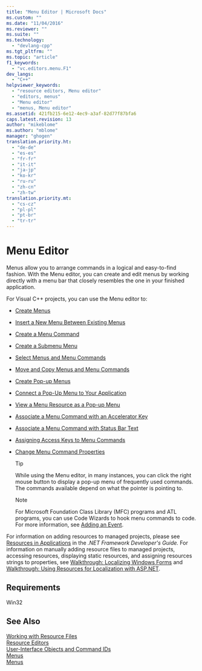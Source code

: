 ```yaml
---
title: "Menu Editor | Microsoft Docs"
ms.custom: ""
ms.date: "11/04/2016"
ms.reviewer: ""
ms.suite: ""
ms.technology: 
  - "devlang-cpp"
ms.tgt_pltfrm: ""
ms.topic: "article"
f1_keywords: 
  - "vc.editors.menu.F1"
dev_langs: 
  - "C++"
helpviewer_keywords: 
  - "resource editors, Menu editor"
  - "editors, menus"
  - "Menu editor"
  - "menus, Menu editor"
ms.assetid: 421fb215-6e12-4ec9-a3af-82d77f87bfa6
caps.latest.revision: 13
author: "mikeblome"
ms.author: "mblome"
manager: "ghogen"
translation.priority.ht: 
  - "de-de"
  - "es-es"
  - "fr-fr"
  - "it-it"
  - "ja-jp"
  - "ko-kr"
  - "ru-ru"
  - "zh-cn"
  - "zh-tw"
translation.priority.mt: 
  - "cs-cz"
  - "pl-pl"
  - "pt-br"
  - "tr-tr"
---
```

# Menu Editor
Menus allow you to arrange commands in a logical and easy-to-find fashion. With the Menu editor, you can create and edit menus by working directly with a menu bar that closely resembles the one in your finished application.  
  
 For Visual C++ projects, you can use the Menu editor to:  
  
-   [Create Menus](../windows/creating-a-menu.md)  
  
-   [Insert a New Menu Between Existing Menus](../windows/inserting-a-new-menu-between-existing-menus.md)  
  
-   [Create a Menu Command](../windows/adding-commands-to-a-menu.md)  
  
-   [Create a Submenu Menu](../windows/creating-a-submenu.md)  
  
-   [Select Menus and Menu Commands](../windows/selecting-multiple-menus-or-menu-commands.md)  
  
-   [Move and Copy Menus and Menu Commands](../windows/moving-and-copying-menus-and-menu-commands.md)  
  
-   [Create Pop-up Menus](../windows/creating-pop-up-menus.md)  
  
-   [Connect a Pop-Up Menu to Your Application](../windows/connecting-a-pop-up-menu-to-your-application.md)  
  
-   [View a Menu Resource as a Pop-up Menu](../windows/viewing-a-menu-as-a-pop-up-menu.md)  
  
-   [Associate a Menu Command with an Accelerator Key](../windows/associating-a-menu-command-with-an-accelerator-key.md)  
  
-   [Associate a Menu Command with Status Bar Text](../windows/associating-menu-commands-with-status-bar-text-in-mfc-applications.md)  
  
-   [Assigning Access Keys to Menu Commands](../windows/assigning-access-keys-to-menu-commands.md)  
  
-   [Change Menu Command Properties](../windows/menu-command-properties.md)  
  
    > [!TIP]
    >  While using the Menu editor, in many instances, you can click the right mouse button to display a pop-up menu of frequently used commands. The commands available depend on what the pointer is pointing to.  
  
    > [!NOTE]
    >  For Microsoft Foundation Class Library (MFC) programs and ATL programs, you can use Code Wizards to hook menu commands to code. For more information, see [Adding an Event](../ide/adding-an-event-visual-cpp.md).  
  
 For information on adding resources to managed projects, please see [Resources in Applications](http://msdn.microsoft.com/Library/8ad495d4-2941-40cf-bf64-e82e85825890) in the *.NET Framework Developer's Guide.* For information on manually adding resource files to managed projects, accessing resources, displaying static resources, and assigning resources strings to properties, see [Walkthrough: Localizing Windows Forms](http://msdn.microsoft.com/en-us/9a96220d-a19b-4de0-9f48-01e5d82679e5) and [Walkthrough: Using Resources for Localization with ASP.NET](http://msdn.microsoft.com/Library/bb4e5b44-e2b0-48ab-bbe9-609fb33900b6).  
  
## Requirements  
 Win32  
  
## See Also  
 [Working with Resource Files](../mfc/working-with-resource-files.md)   
 [Resource Editors](../mfc/resource-editors.md)   
 [User-Interface Objects and Command IDs](../mfc/user-interface-objects-and-command-ids.md)   
 [Menus](../mfc/menus-mfc.md)   
 [Menus](http://msdn.microsoft.com/library/windows/desktop/ms646977.aspx)

